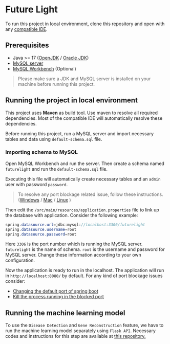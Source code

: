 # Future Light
To run this project in local environment, clone this repository and open with any [compatible IDE](https://spring.io/tools).

## Prerequisites
- Java >= 17 ([OpenJDK](https://jdk.java.net/22/) / [Oracle JDK](https://www.oracle.com/java/technologies/downloads/))
- [MySQL server](https://dev.mysql.com/downloads/mysql/)
- [MySQL Workbench](https://dev.mysql.com/downloads/workbench/) (Optional)

> Please make sure a JDK and MySQL server is installed on your machine before running this project.

## Running the project in local environment
This project uses **Maven** as build tool. Use maven to resolve all required dependencies. Most of the compatible IDE will automatically resolve these dependencies.

Before running this project, run a MySQL server and import necessary tables and data using `default-schema.sql` file. 

### Importing schema to MySQL
Open MySQL Workbench and run the server. Then create a schema named `futurelight` and run the `default-schema.sql` file.

Executing this file will automatically create necessary tables and an `admin` user with password `password`.

<i id="blocked-port"></i>
> To resolve any port blockage related issue, follow these instructions.([Windows](https://knowledge.informatica.com/s/article/137920?language=en_US) / [Mac](https://pimylifeup.com/macos-kill-process-port/) / [Linux](https://stackoverflow.com/questions/11583562/how-to-kill-a-process-running-on-particular-port-in-linux) )

Then edit the `/src/main/resources/application.properties` file to link up the database with application. Consider the following example:

```java
spring.datasource.url=jdbc:mysql://localhost:3306/futurelight
spring.datasource.username=root
spring.datasource.password=root
```

Here `3306` is the port number which is running the MySQL server. `futurelight` is the name of schema. `root` is the username and password for MySQL server. Change these information according to your own configuration.

Now the application is ready to run in the localhost. The application will run in `http://localhost:8080/` by default. For any kind of port blockage issues consider:
- [Changing the default port of spring boot](https://www.baeldung.com/spring-boot-change-port)
- [Kill the process running in the blocked port](#blocked-port)


## Running the machine learning model

To use the `Disease Detection` and `Gene Reconstruction` feature, we have to run the machine learning model separately using `Flask API`. Necessary codes and
instructions for this step are available at [this repository.](https://github.com/shahriar374/futurelight-ml-data)